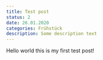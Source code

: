 ```yaml
---
title: Test post
status: 2
date: 26.01.2020
categories: Frühstück
description: Some description text
---
```

Hello world this is my first test post!
